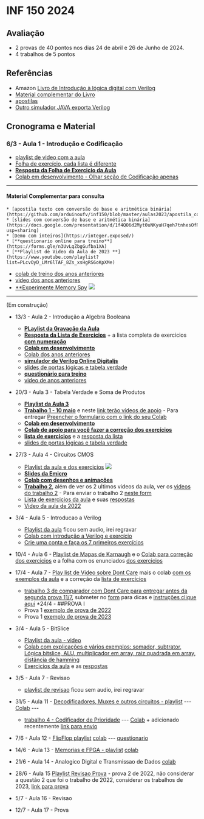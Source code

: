 # INF 150 2024 

## Avaliação
* 2 provas de 40 pontos nos dias 24 de abril e 26 de Junho de 2024.
* 4 trabalhos de 5 pontos

## Referências 
* Amazon [Livro de Introdução à lógica digital com Verilog](https://www.amazon.com.br/Introdu%C3%A7%C3%A3o-L%C3%B3gica-Digital-com-Verilog-ebook/dp/B0CPJPDSFL/ref=sr_1_fkmr0_1?__mk_pt_BR=%C3%85M%C3%85%C5%BD%C3%95%C3%91&crid=2WZWPGQZ1BS9K&dib=eyJ2IjoiMSJ9.OpGfXffViXnTvj7ogV0CJh2OUy5TvRfvb-NJkDQCbejTJnPjzjIyDdXJegg2ufVIxAmt8HilkUTCtScS93YtzuAP6F8yfJGh-XGjBQPyg7g.6R-MiNqh0eDPVKqRcs4xc59LDL-K5f_KDrOBk49CK_0&dib_tag=se&keywords=introdu%C3%A7%C3%A3o+ao+verilog&qid=1708534722&sprefix=introducao+ao+verilo%2Caps%2C224&sr=8-1-fkmr0)
* [Material complementar do Livro](https://colab.research.google.com/drive/19Hx2VVszGURzVRCw6IQqC9SXse4hBxse?usp=sharing)
* [apostilas](https://github.com/arduinoufv/inf150/tree/master/referencias)
* [Outro simulador JAVA exporta Verilog](https://github.com/hneemann/Digital)

## Cronograma e Material

### 6/3 - Aula 1 - Introdução e Codificação

* [playlist de video com a aula]()
* [Folha de exercício, cada lista é diferente](https://drive.google.com/file/d/1hVYZJdLe7PYeeJi03vZbT9mWAdDpBWUa/view?usp=sharing)
* [**Resposta da Folha de Exercicio da Aula**](https://docs.google.com/document/d/1cqq3Q13tjPxvGbMxlI_CgOY6hJ5Q5TpsB8NbBXLNNtU/edit?usp=sharing)
* [Colab em desenvolvimento - Olhar seção de Codificação apenas](https://colab.research.google.com/drive/1mKZ8SBz2f09mlS8-nflmiTEvKsLXgc7i?usp=sharing)

---    

#### Material Complementar para consulta

    * [apostila texto com conversão de base e aritmética binária](https://github.com/arduinoufv/inf150/blob/master/aulas2023/apostila_codificacao.pdf) 
    * [slides com conversão de base e aritmética binária](https://docs.google.com/presentation/d/1f4QO6d2Myt0uNKyuH7qeh7tnhesOfRDMRXD0kxMrLkM/edit?usp=sharing)
    * [Demo com inteiros](https://integer.exposed/)
    * [**questionario online para treino**](https://forms.gle/n3UvLqZbgGufba1XA)
    * [**Playlist de Video da Aula de 2023 **](https://www.youtube.com/playlist?list=PLcvOyD_LMr6lTAF_8Zs_xsHgRS6oKpXMe)
   * [colab de treino dos anos anteriores](https://colab.research.google.com/drive/1fXos9vwI_qQl2x3kUQ3gy32EuEFAemqm?usp=sharing)
   * [ video dos anos anteriores](https://docs.google.com/document/d/1UINeCtoJ_oh4alcWF_FhM0_hwfpp-DaFf34s5P9UtH0/edit?usp=sharing)
   * [**Experimente Memory Spy](https://memory-spy.wizardzines.com/game.html)
   ![](https://raw.githubusercontent.com/arduinoufv/inf150/master/01_codificacao_binaria/FoYz1t8X0AAHCbx.jpeg)

---
(Em construção)
* 13/3  - Aula 2 - Introdução a Algebra Booleana
   * [**PLaylist da Gravação da Aula**](https://www.youtube.com/playlist?list=PLcvOyD_LMr6mdfzpJl-8pGaCspAvo2kcC)
   * [**Resposta da Lista de Exercicios**](https://github.com/arduinoufv/inf150/blob/master/aulas2023/answer_portas_logicas.pdf)  + a lista completa de exercicios [**com numeração**](https://github.com/arduinoufv/inf150/blob/master/aulas2023/lista_portas_logicas.pdf)
   * [**Colab em desenvolvimento**](https://colab.research.google.com/drive/1kUx8TvXmzNM7Gf7J_7-q-1AXZ1ns13J5?usp=sharing)
   * [Colab dos anos anteriores](https://colab.research.google.com/drive/1EW_k98yxHdneukezoGCzNojWy38OqBtn?usp=sharing)
   * [**simulador de Verilog Online Digitaljs**](https://digitaljs.tilk.eu/)
   * [slides de portas lógicas e tabela verdade](https://docs.google.com/presentation/d/1GkUW5eD_ZkHe4yXAb5SvtNi0wi1yX2J4IXJ8inCa15c/edit?usp=sharing)
   * [**questionário para treino**](https://forms.gle/LfWzP6RbLZ7WyCvH7)
   * [video de anos anteriores](https://docs.google.com/document/d/1LI4spCMmEfI46gHfFEtAAlIRogcy8UO_rJF38fvyOHI/edit?usp=sharing)
* 20/3   - Aula 3 - Tabela Verdade e Soma de Produtos
    * [**Playlist da Aula 3**](https://www.youtube.com/playlist?list=PLcvOyD_LMr6mSSEuvSk5b2Pj0-pX1D0dK)
    * [**Trabalho 1 - 10 maio**](https://colab.research.google.com/drive/1BuiSa6IKE21KjlfvfajZH1p_HV-kSiuB?usp=sharing) e neste [link terão vídeos de apoio](https://www.youtube.com/playlist?list=PLcvOyD_LMr6lXoCuJu1nT6M9yejqk4Kz6) - Para entregar [Preencher o formulario com o link do seu Colab](https://forms.gle/xbWywZe8C6hyCVAs9)
    * [**Colab em desenvolvimento**](https://colab.research.google.com/drive/1kUx8TvXmzNM7Gf7J_7-q-1AXZ1ns13J5?usp=sharing)
    * [**Colab de apoio para você fazer a correção dos exercícios**](https://colab.research.google.com/drive/1y31hX5Wq2WycFEMu-wza-aKWvCQWlSQw?usp=sharing)
    * [**lista de exercicios**](https://drive.google.com/file/d/1--W5NXHyAUGi1qciiN-YxRrLvHiniXl3/view?usp=sharing) e a [resposta da lista](https://drive.google.com/file/d/1hld6aUR42eBKP4UkdDtW4a7O47mY1wB5/view?usp=sharing)
    * [slides de portas lógicas e tabela verdade](https://docs.google.com/presentation/d/1GkUW5eD_ZkHe4yXAb5SvtNi0wi1yX2J4IXJ8inCa15c/edit?usp=sharing)
 
  
* 27/3   - Aula 4 - Circuitos CMOS
    * [Playlist da aula e dos exercicios](https://www.youtube.com/playlist?list=PLcvOyD_LMr6mfkTn8be-Hey72VFo05ina)
![](https://pbs.twimg.com/media/FtNi0UHaEAA5prq?format=jpg&name=small)
    * [**Slides da Emicro**](https://www.inf.ufrgs.br/sim-emicro/papers/emicro_curso_paulo.pdf)
    * [**Colab com desenhos e animações**](https://colab.research.google.com/drive/1_mz3myeG4swXZl8eZIh8WSS6mnSFVzRH?usp=sharing)
    * [**Trabalho 2**](https://colab.research.google.com/drive/1ItKAWdqBL1CnEr5Nyxw_HVjU54Ko9hWi?usp=sharing), além de ver os 2 ultimos videos da aula, ver os [videos do trabalho 2](https://www.youtube.com/playlist?list=PLcvOyD_LMr6msXz6Yo0aZEY86CnmUg9iw) - Para enviar o trabalho 2 [neste form](https://forms.gle/6CNy9iwgGUsfBkc98)
    * [Lista de exercicios da aula](https://drive.google.com/file/d/1-2zKhwZjzf9PLyEUHJEr55TJY73Fse65/view?usp=sharing) e suas [respostas](https://drive.google.com/file/d/1GKmm5gsR7oYwfVEnADQ6TbARqb8rPi3c/view?usp=sharing)
    * [Video da aula de 2022](https://www.youtube.com/playlist?list=PLcvOyD_LMr6kZy4Ohc086ut6HOpvxSYvP)

* 3/4   - Aula 5 - Introducao a Verilog  
    * [Playlist da aula](https://www.youtube.com/playlist?list=PLcvOyD_LMr6lJunv7z4zsRW5aiwRQqVQm) ficou sem audio, irei regravar
    * [Colab com introdução a Verilog e exercício](https://colab.research.google.com/drive/1suVDyByBbvu8xugBTyiYrHu8VN6d8se1?usp=sharing)
    * [Crie uma conta e faça os 7 primeiros exercícios](https://hdlbits.01xz.net/wiki/Problem_sets#Getting_Started)
* 10/4   - Aula 6 - [Playlist de Mapas de Karnaugh](https://www.youtube.com/playlist?list=PLcvOyD_LMr6kwvXCYln8zGBa0a6BU6FoY) e o  [Colab para correção dos exercicios](https://colab.research.google.com/drive/19aJ1oDwK5JUYXYPB2dWbPCNop1dAfjS_?usp=sharing) e a folha com os enunciados [dos exercicios](https://drive.google.com/file/d/1-JrRzb7MWTtMG1-y2G3ev2iVxOM2I0sm/view?usp=sharing)
* 17/4   - Aula 7 - [Play list de Video sobre Dont Care](https://www.youtube.com/playlist?list=PLcvOyD_LMr6mRXvm_vNffo0LEHDdqu1T5) mais o colab [com os exemplos da aula](https://colab.research.google.com/drive/1_bViy1QEU1QLEMN65p_UunLLkzh26JDc?usp=sharing) e a correção da [lista de exercícios](https://colab.research.google.com/drive/1yZjkn7F3TyocJ0m-xLGl2JyJm6ViE9Xu?usp=sharing)
    * [trabalho 3 de comparador com Dont Care para entregar antes da segunda prova 11/7](https://colab.research.google.com/drive/1dYrw0OB5jS0U_br-PWxoaZjoycNU4uMz?usp=sharing), submeter no [form](https://forms.gle/L9w6tkmjzkcM1NVd7) para dicas e [instruções clique aqui](https://www.youtube.com/watch?v=LP0E4IzmXOI&list=PLcvOyD_LMr6kxwspDour5cOKLJIcQy2n8&index=1)
*24/4 - ##PROVA I
  * Prova 1 [exemplo de prova de 2022](https://github.com/arduinoufv/inf150/blob/master/aulas2023/P1_2022_inf150.pdf)
  * Prova 1 [exemplo de prova de 2023](https://docs.google.com/document/d/1mpOVOUsWG6esKQKtPpsuKugo5YuFvFG3v6t2EbIc_0k/edit?usp=sharing)
    
* 3/4   - Aula 5 - BitSlice
  * [Playlist da aula - video](https://www.youtube.com/playlist?list=PLcvOyD_LMr6nlxIDuEPxc3ggypgtxCcYK)
  * [Colab com explicações e vários exemplos: somador, subtrator, Lógica bitslice, ALU, multiplicador em array, raiz quadrada em array, distância de hamming](https://colab.research.google.com/drive/1LjNDVMUuKCJL7grxuLKUKzqZZZYcq60d?usp=sharing)
  * [Exercicios da aula](https://github.com/arduinoufv/inf150/blob/master/aulas2023/merged%20(4).pdf) e as [respostas](https://github.com/arduinoufv/inf150/blob/master/aulas2023/answer%20(6).pdf)
  

* 3/5   - Aula 7  - Revisao
     * [playlist de revisao](https://www.youtube.com/playlist?list=PLcvOyD_LMr6lFHBc4q16LZgYUeGwDI9Ll) ficou sem audio, irei regravar
* 31/5   - Aula 11 - [Decodificadores, Muxes e outros circuitos - playlist](https://www.youtube.com/playlist?list=PLcvOyD_LMr6lPRo3qTXX5s4uBb-WJn8Ia) --- [Colab](https://colab.research.google.com/drive/1GkhgwvcmEflAuuwC5xNmEIpd9XFS8_i9?usp=sharing) ---
    * [trabalho 4 - Codificador de Prioridade](https://www.youtube.com/playlist?list=PLcvOyD_LMr6niXoQ7EQK23ahBcbQyeJH1) --- [Colab](https://colab.research.google.com/drive/1GkhgwvcmEflAuuwC5xNmEIpd9XFS8_i9?usp=sharing) + adicionado recentemente [link para envio](https://forms.gle/GJC7nZryr3C4vpLd8)
* 7/6   - Aula 12 -  [FlipFlop playlist](https://www.youtube.com/playlist?list=PLcvOyD_LMr6nH0E8YpjvyLIL-oc_g8jw-) [colab](https://colab.research.google.com/drive/1nb7dYUzvN0loS9LYLdwYs283UifwkKiu?usp=sharing) --- [questionario](https://drive.google.com/file/d/1i23Q_YGyA1klP7uiZG8D9yrtapSD2qvr/view?usp=sharing)
* 14/6   - Aula 13 - [Memorias e FPGA - playlist](https://www.youtube.com/playlist?list=PLcvOyD_LMr6lMZMCqB-Vi8iQPHm3RO4j3) [colab](https://colab.research.google.com/drive/10XZeMbrXFMwaCx-QsVeJ6U5v6K2JCbeV?usp=sharing)
* 21/6   - Aula 14 - Analogico Digital e Transmissao de Dados [colab](https://colab.research.google.com/drive/1-2TUphfSq1olotA9x5lIi02xw1qBdc42?usp=sharing)
* 28/6   - Aula 15 [Playlist Revisao Prova](https://www.youtube.com/playlist?list=PLcvOyD_LMr6n8StafB9XsOZJ7GKtpnpiN) - prova 2 de 2022, não considerar a questão 2 que foi o trabalho de 2022, considerar os trabalhos de 2023, [link para prova](https://docs.google.com/document/d/1zuaW5AuPseEPGUlAB3qctP-1VbnWRsxPrlSZJsKQ2HQ/edit?usp=sharing)
* 5/7 - Aula 16 - Revisao
* 12/7 - Aula 17 - Prova
 

